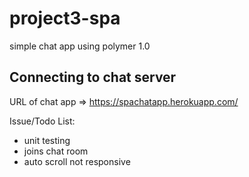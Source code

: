 # project3-spa
simple chat app using polymer 1.0

## Connecting to chat server

URL of chat app =>  https://spachatapp.herokuapp.com/

Issue/Todo List:
* unit testing
* joins chat room
* auto scroll not responsive
